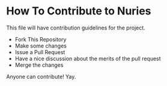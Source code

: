 # How To Contribute to Nuries


This file will have contribution guidelines for the project. 

* Fork This Repository
* Make some changes
* Issue a Pull Request
* Have a nice discussion about the merits of the pull request
* Merge the changes

Anyone can contribute! Yay.

